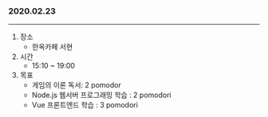 ### 2020.02.23
---

1. 장소
    - 한옥카페 서현
2. 시간
    - 15:10 ~ 19:00
3. 목표
    - 게임의 이론 독서: 2 pomodor
    - Node.js 웹서버 프로그래밍 학습 : 2 pomodori
    - Vue 프론트엔드 학습 : 3 pomodori
    
